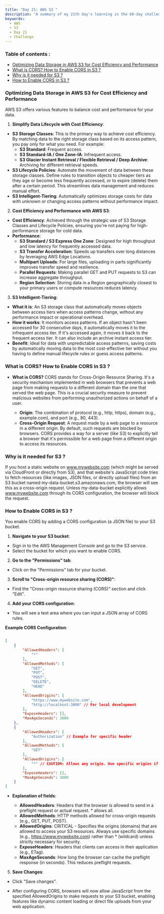 ```yaml
---
title: "Day 21: AWS S3 "
description: "A summary of my 21th day's learning in the 60-day challenge, covering basic concepts of S3."
keywords:
  - AWS
  - S3
  - Day 21
  - Challenge
---
```


### Table of contents :
- [Optimizing Data Storage in AWS S3 for Cost Efficiency and Performance](#optimizing-data-storage-in-aws-s3-for-cost-efficiency-and-performance)
- [What is CORS? How to Enable CORS in S3 ?](#what-is-cors-how-to-enable-cors-in-s3-)
- [Why is it needed for S3 ?](#why-is-it-needed-for-s3-)
- [How to Enable CORS in S3 ?](#how-to-enable-cors-in-s3-)


### Optimizing Data Storage in AWS S3 for Cost Efficiency and Performance
AWS S3 offers various features to balance cost and performance for your data.

1. **Simplify Data Lifecycle with Cost Efficiency**:

  - **S3 Storage Classes**: This is the primary way to achieve cost efficiency. By matching data to the right storage class based on its access pattern, you pay only for what you need. For example:
      - **S3 Standard**: Frequent access.
      - **S3 Standard-IA / One Zone-IA**: Infrequent access.
      - **S3 Glacier Instant Retrieval / Flexible Retrieval / Deep Archive**: Archiving for different retrieval speeds.
  - **S3 Lifecycle Policies**: Automate the movement of data between these storage classes. Define rules to transition objects to cheaper tiers as they age or become less frequently accessed, or to expire (delete) them after a certain period. This streamlines data management and reduces manual effort.
  - **S3 Intelligent-Tiering**: Automatically optimizes storage costs for data with unknown or changing access patterns without performance impact.

2. **Cost Efficiency and Performance with AWS S3**:

  - **Cost Efficiency**: Achieved through the strategic use of S3 Storage Classes and Lifecycle Policies, ensuring you're not paying for high-performance storage for cold data.
  - **Performance**:
      - **S3 Standard / S3 Express One Zone**: Designed for high throughput and low latency for frequently accessed data.
      - **S3 Transfer Acceleration**: Speeds up transfers over long distances by leveraging AWS Edge Locations.
      - **Multipart Uploads**: For large files, uploading in parts significantly improves transfer speed and resilience.
      - **Parallel Requests**: Making parallel GET and PUT requests to S3 can increase aggregate throughput.
      - **Region Selection**: Storing data in a Region geographically closest to your primary users or compute resources reduces latency.

3. **S3 Intelligent-Tiering**:

  - **What it is**: An S3 storage class that automatically moves objects between access tiers when access patterns change, without any performance impact or operational overhead.
  - **How it works**: It monitors access patterns. If an object hasn't been accessed for 30 consecutive days, it automatically moves it to the infrequent access tier. If it's accessed again, it moves it back to the frequent access tier. It can also include an archive instant access tier.
  - **Benefit**: Ideal for data with unpredictable access patterns, saving costs by automatically moving data to the most cost-effective tier without you having to define manual lifecycle rules or guess access patterns.

### What is CORS? How to Enable CORS in S3 ?
- **What is CORS?**
CORS stands for Cross-Origin Resource Sharing. It's a security mechanism implemented in web browsers that prevents a web page from making requests to a different domain than the one that served the web page. This is a crucial security measure to prevent malicious websites from performing unauthorized actions on behalf of a user.

  - **Origin**: The combination of protocol (e.g., http, https), domain (e.g., example.com), and port (e.g., 80, 443).
  - **Cross-Origin Request**: A request made by a web page to a resource in a different origin. By default, such requests are blocked by browsers.
CORS provides a way for a server (like S3) to explicitly tell a browser that it's permissible for a web page from a different origin to access its resources.

### Why is it needed for S3 ?
If you host a static website on www.mywebsite.com (which might be served via CloudFront or directly from S3), and that website's JavaScript code tries to fetch resources (like images, JSON files, or directly upload files) from an S3 bucket named my-data-bucket.s3.amazonaws.com, the browser will see this as a cross-origin request. Unless my-data-bucket explicitly allows www.mywebsite.com through its CORS configuration, the browser will block the request.

### How to Enable CORS in S3 ?

You enable CORS by adding a CORS configuration (a JSON file) to your S3 bucket.

1. **Navigate to your S3 bucket**:

  - Sign in to the AWS Management Console and go to the S3 service.
  - Select the bucket for which you want to enable CORS.

2. **Go to the "Permissions" tab**:

  - Click on the "Permissions" tab for your bucket.

3. **Scroll to "Cross-origin resource sharing (CORS)"**:

  - Find the "Cross-origin resource sharing (CORS)" section and click "Edit".

4. **Add your CORS configuration**:

  - You will see a text area where you can input a JSON array of CORS rules.

**Example CORS Configuration**:

```JSON

[
    {
        "AllowedHeaders": [
            "*"
        ],
        "AllowedMethods": [
            "GET",
            "PUT",
            "POST",
            "DELETE",
            "HEAD"
        ],
        "AllowedOrigins": [
            "https://www.mywebsite.com",
            "http://localhost:3000" // For local development
        ],
        "ExposeHeaders": [],
        "MaxAgeSeconds": 3000
    },
    {
        "AllowedHeaders": [
            "Authorization" // Example for specific header
        ],
        "AllowedMethods": [
            "GET"
        ],
        "AllowedOrigins": [
            "*" // CAUTION: Allows any origin. Use specific origins if possible.
        ],
        "ExposeHeaders": [],
        "MaxAgeSeconds": 3000
    }
]
```

- **Explanation of fields**:

  - **AllowedHeaders**: Headers that the browser is allowed to send in a preflight request or actual request. * allows all.
  - **AllowedMethods**: HTTP methods allowed for cross-origin requests (e.g., GET, PUT, POST).
  - **AllowedOrigins**: CRITICAL - Specifies the origins (domains) that are allowed to access your S3 resources. Always use specific domains (e.g., https://www.mywebsite.com) rather than * (wildcard) unless strictly necessary for security.
  - **ExposeHeaders**: Headers that clients can access in their application (e.g., ETag).
  - **MaxAgeSeconds**: How long the browser can cache the preflight response (in seconds). This reduces preflight requests.

5. **Save Changes**:

  - Click "Save changes".

- After configuring CORS, browsers will now allow JavaScript from the specified AllowedOrigins to make requests to your S3 bucket, enabling features like dynamic content loading or direct file uploads from your web application.



